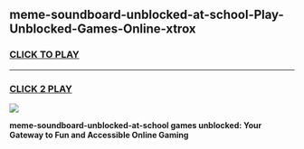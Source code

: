 
## meme-soundboard-unblocked-at-school-Play-Unblocked-Games-Online-xtrox
<h3>
<a href="https://premium76.site?title=meme-soundboard-unblocked-at-school&ref=25A">CLICK TO PLAY</a></h3>
<hr>

<h3>
<a href="https://premium76.site?title=meme-soundboard-unblocked-at-school&ref=25A">CLICK 2 PLAY</a>
  
</h3>

<a href="https://premium76.site?title=meme-soundboard-unblocked-at-school&ref=25A"><img src="https://clearcache.store/games.png"></a>


**meme-soundboard-unblocked-at-school games unblocked: Your Gateway to Fun and Accessible Online Gaming**
